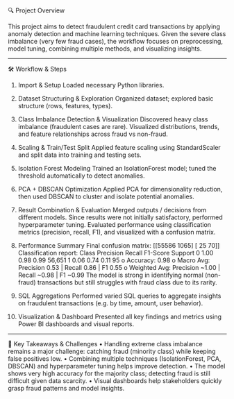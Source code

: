 🔍 Project Overview

This project aims to detect fraudulent credit card transactions by applying anomaly detection and machine learning techniques. Given the severe class imbalance (very few fraud cases), the workflow focuses on preprocessing, model tuning, combining multiple methods, and visualizing insights.
________________________________________
🛠 Workflow & Steps
1. Import & Setup
Loaded necessary Python libraries.

2. Dataset Structuring & Exploration
Organized dataset; explored basic structure (rows, features, types).

3. Class Imbalance Detection & Visualization
Discovered heavy class imbalance (fraudulent cases are rare).
Visualized distributions, trends, and feature relationships across fraud vs non-fraud.

4. Scaling & Train/Test Split
Applied feature scaling using StandardScaler and split data into training and testing sets.

5. Isolation Forest Modeling 
Trained an IsolationForest model; tuned the threshold automatically to detect anomalies.

6. PCA + DBSCAN Optimization
Applied PCA for dimensionality reduction, then used DBSCAN to cluster and isolate potential anomalies.

7. Result Combination & Evaluation
   Merged outputs / decisions from different models.
   Since results were not initially satisfactory, performed hyperparameter tuning.
   Evaluated performance using classification metrics (precision, recall, F1), and visualized with a confusion matrix.

8. Performance Summary
Final confusion matrix:
     [[55586  1065]
     [   25    70]]
Classification report:
Class	Precision	Recall	F1-Score	Support
0	    1.00	      0.98	  0.99	  56,651
1	    0.06	      0.74	  0.11	  95
o	Accuracy: 0.98
o	Macro Avg: Precision 0.53 | Recall 0.86 | F1 0.55
o	Weighted Avg: Precision ~1.00 | Recall ~0.98 | F1 ~0.99
The model is strong in identifying normal (non-fraud) transactions but still struggles with fraud class due to its rarity.

9. SQL Aggregations
   Performed varied SQL queries to aggregate insights on fraudulent transactions (e.g. by time, amount, user behavior).

10. Visualization & Dashboard
Presented all key findings and metrics using Power BI dashboards and visual reports.
________________________________________
📌 Key Takeaways & Challenges
•	Handling extreme class imbalance remains a major challenge: catching fraud (minority class) while keeping false positives low.
•	Combining multiple techniques (IsolationForest, PCA, DBSCAN) and hyperparameter tuning helps improve detection.
•	The model shows very high accuracy for the majority class; detecting fraud is still difficult given data scarcity.
•	Visual dashboards help stakeholders quickly grasp fraud patterns and model insights.

